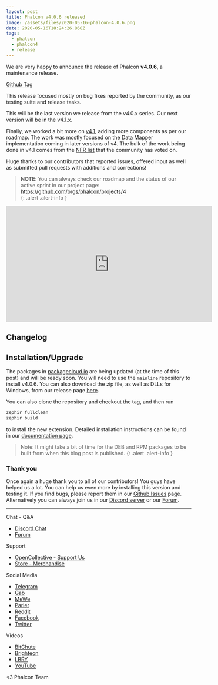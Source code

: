 ```yaml
---
layout: post
title: Phalcon v4.0.6 released
image: /assets/files/2020-05-16-phalcon-4.0.6.png
date: 2020-05-16T18:24:26.868Z
tags:
  - phalcon
  - phalcon4
  - release
---
```

We are very happy to announce the release of Phalcon **v4.0.6**, a maintenance release. 

<!--more-->

[Github Tag](https://github.com/phalcon/cphalcon/releases/tag/v4.0.6)

This release focused mostly on bug fixes reported by the community, as our testing suite and release tasks.

This will be the last version we release from the v4.0.x series. Our next version will be in the v4.1.x.

Finally, we worked a bit more on [v4.1](https://github.com/phalcon/cphalcon/blob/4.1.x/CHANGELOG-4.1.md), adding more components as per our roadmap. The work was mostly focused on the Data Mapper implementation coming in later versions of v4. The bulk of the work being done in v4.1 comes from the [NFR list](https://docs.phalcon.io/4.0/en/new-feature-request-list) that the community has voted on.

Huge thanks to our contributors that reported issues, offered input as well as submitted pull requests with additions and corrections!

> **NOTE**: You can always check our roadmap and the status of our active sprint in our project page: <https://github.com/orgs/phalcon/projects/4>  
{: .alert .alert-info }

<iframe src='https://www.brighteon.com/embed/8f4a4ff1-233e-472a-84df-b55e5de56838' width='560' height='315' frameborder='0' allowfullscreen></iframe>

## Changelog













## Installation/Upgrade

The packages in [packagecloud.io](https://packagecloud.io/phalcon) are being updated (at the time of this post) and will be ready soon. You will need to use the `mainline` repository to install v4.0.6. You can also download the zip file, as well as DLLs for Windows, from our release page [here](https://github.com/phalcon/cphalcon/releases/tag/v4.0.6).

You can also clone the repository and checkout the tag, and then run

```bash
zephir fullclean
zephir build
```

to install the new extension. Detailed installation instructions can be found in our [documentation page](https://docs.phalcon.io/4.0/en/installation).

> Note: It might take a bit of time for the DEB and RPM packages to be built from when this blog post is published. 
{: .alert .alert-info }

### Thank you

Once again a huge thank you to all of our contributors! You guys have helped us a lot. You can help us even more by installing this version and testing it. If you find bugs, please report them in our [Github Issues](https://github.com/phalcon/cphalcon/issues) page. Alternatively you can always join us in our [Discord server](https://phalcon.io/discord) or our [Forum](https://phalcon.io/forum).

<hr>

Chat - Q&A

* [Discord Chat](https://phalcon.io/discord)
* [Forum](https://phalcon.link/forum)

Support

* [OpenCollective - Support Us](https://phalcon.io/fund)
* [Store - Merchandise](https://phalcon.io/store)

Social Media

* [Telegram](https://phalcon.io/telegram)
* [Gab](https://phalcon.io/gab)
* [MeWe](https://phalcon.io/mewe)
* [Parler](https://phalcon.io/parler)
* [Reddit](https://phalcon.io/reddit)
* [Facebook](https://phalcon.io/fb)
* [Twitter](https://phalcon.io/t)

Videos

* [BitChute](https://phalcon.io/bitchute)
* [Brighteon](https://phalcon.io/brighteon)
* [LBRY](https://phalcon.io/lbry)
* [YouTube](https://phalcon.io/youtube)

<3 Phalcon Team
